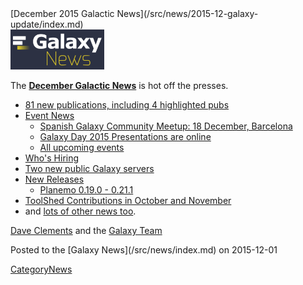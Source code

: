 <div class='newsItemHeader'>[December 2015 Galactic News](/src/news/2015-12-galaxy-update/index.md)</div>

<div class='right'>
<a href='/src/galaxy-updates/2015-12/index.md'><img src="/src/images/galaxy-logos/GalaxyNews.png" alt="Galactic News! December 2015 Edition" width=150 /></a><br />
</div>

The **[December Galactic News](/src/galaxy-updates/2015-12/index.md)** is hot off the presses.
* [81 new publications, including 4 highlighted pubs](/src/galaxy-updates/2015-12/index.md#new-papers)
* [Event News](/src/galaxy-updates/2015-12/index.md#events)
  * [Spanish Galaxy Community Meetup: 18 December, Barcelona](/src/galaxy-updates/2015-12/index.md#spanish-galaxy-community-meetup-18-december-barcelona)
  * [Galaxy Day 2015 Presentations are online](/src/galaxy-updates/2015-12/index.md#galaxy-day-2015-presentations)
  * [All upcoming events](/src/galaxy-updates/2015-12/index.md#upcoming-events)
* [Who's Hiring](/src/galaxy-updates/2015-12/index.md#whos-hiring)
* [Two new public Galaxy servers](/src/galaxy-updates/2015-12/index.md#new-public-galaxy-servers)
* [New Releases](/src/galaxy-updates/2015-12/index.md#releases)
  * [Planemo 0.19.0 - 0.21.1](/src/galaxy-updates/2015-12/index.md#planemo-0190---0211)
* [ToolShed Contributions in October and November](/src/galaxy-updates/2015-12/index.md#toolshed-contributions)
* and [lots of other news too](/src/galaxy-updates/2015-12/index.md#other-news).

[Dave Clements](/src/people/dave-clements/index.md) and the [Galaxy Team](/src/galaxy-team/index.md)

<div class='newsItemFooter'>Posted to the [Galaxy News](/src/news/index.md) on 2015-12-01 </div>

[CategoryNews](/src/category-news/index.md)

